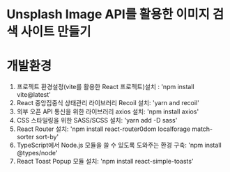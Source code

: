 # Unsplash Image API를 활용한 이미지 검색 사이트 만들기

# 개발환경

1. 프로젝트 환경설정(vite를 활용한 React 프로젝트)설치 : 'npm install vite@latest' <br />
2. React 중앙집중식 상태관리 라이브러리 Recoil 설치: 'yarn and recoil' <br />
3. 외부 오픈 API 통신을 위한 라이브러리 axios 설치: 'npm install axios' <br />
4. CSS 스타일링을 위한 SASS/SCSS 설치: 'yarn add -D sass' <br />
5. React Router 설치: 'npm install react-router0dom localforage match-sorter sort-by' <br />
6. TypeScript에서 Node.js 모듈을 쓸 수 있도록 도와주는 환경 구축: 'npm install @types/node' <br />
7. React Toast Popup 모듈 설치: 'npm install react-simple-toasts' <br />